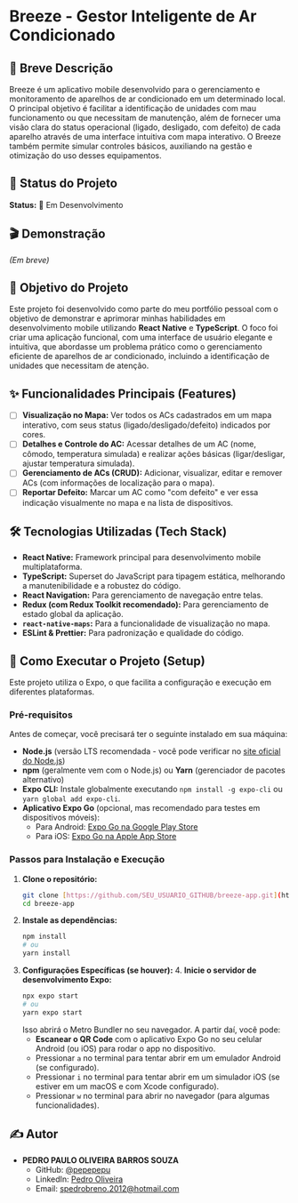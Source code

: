 # Breeze - Gestor Inteligente de Ar Condicionado

## 📜 Breve Descrição
Breeze é um aplicativo mobile desenvolvido para o gerenciamento e monitoramento de aparelhos de ar condicionado em um determinado local. O principal objetivo é facilitar a identificação de unidades com mau funcionamento ou que necessitam de manutenção, além de fornecer uma visão clara do status operacional (ligado, desligado, com defeito) de cada aparelho através de uma interface intuitiva com mapa interativo. O Breeze também permite simular controles básicos, auxiliando na gestão e otimização do uso desses equipamentos.

## 🚀 Status do Projeto
**Status:** 🚧 Em Desenvolvimento

## 🎬 Demonstração
*(Em breve)*

## 🎯 Objetivo do Projeto
Este projeto foi desenvolvido como parte do meu portfólio pessoal com o objetivo de demonstrar e aprimorar minhas habilidades em desenvolvimento mobile utilizando **React Native** e **TypeScript**. O foco foi criar uma aplicação funcional, com uma interface de usuário elegante e intuitiva, que abordasse um problema prático como o gerenciamento eficiente de aparelhos de ar condicionado, incluindo a identificação de unidades que necessitam de atenção.

## ✨ Funcionalidades Principais (Features)
* [ ] **Visualização no Mapa:** Ver todos os ACs cadastrados em um mapa interativo, com seus status (ligado/desligado/defeito) indicados por cores.
* [ ] **Detalhes e Controle do AC:** Acessar detalhes de um AC (nome, cômodo, temperatura simulada) e realizar ações básicas (ligar/desligar, ajustar temperatura simulada).
* [ ] **Gerenciamento de ACs (CRUD):** Adicionar, visualizar, editar e remover ACs (com informações de localização para o mapa).
* [ ] **Reportar Defeito:** Marcar um AC como "com defeito" e ver essa indicação visualmente no mapa e na lista de dispositivos.

## 🛠️ Tecnologias Utilizadas (Tech Stack)
* **React Native:** Framework principal para desenvolvimento mobile multiplataforma.
* **TypeScript:** Superset do JavaScript para tipagem estática, melhorando a manutenibilidade e a robustez do código.
* **React Navigation:** Para gerenciamento de navegação entre telas.
* **Redux (com Redux Toolkit recomendado):** Para gerenciamento de estado global da aplicação.
* **`react-native-maps`:** Para a funcionalidade de visualização no mapa.
* **ESLint & Prettier:** Para padronização e qualidade do código.

## 🚀 Como Executar o Projeto (Setup)
Este projeto utiliza o Expo, o que facilita a configuração e execução em diferentes plataformas.

### Pré-requisitos
Antes de começar, você precisará ter o seguinte instalado em sua máquina:
* **Node.js** (versão LTS recomendada - você pode verificar no [site oficial do Node.js](https://nodejs.org/))
* **npm** (geralmente vem com o Node.js) ou **Yarn** (gerenciador de pacotes alternativo)
* **Expo CLI:** Instale globalmente executando `npm install -g expo-cli` ou `yarn global add expo-cli`.
* **Aplicativo Expo Go** (opcional, mas recomendado para testes em dispositivos móveis):
    * Para Android: [Expo Go na Google Play Store](https://play.google.com/store/apps/details?id=host.exp.exponent)
    * Para iOS: [Expo Go na Apple App Store](https://apps.apple.com/us/app/expo-go/id982107779)

### Passos para Instalação e Execução
1.  **Clone o repositório:**
    ```bash
    git clone [https://github.com/SEU_USUARIO_GITHUB/breeze-app.git](https://github.com/SEU_USUARIO_GITHUB/breeze-app.git)
    cd breeze-app
    ```
2.  **Instale as dependências:**
    ```bash
    npm install
    # ou
    yarn install
    ```
3.  **Configurações Específicas (se houver):**
    4.  **Inicie o servidor de desenvolvimento Expo:**
    ```bash
    npx expo start
    # ou
    yarn expo start
    ```
    Isso abrirá o Metro Bundler no seu navegador. A partir daí, você pode:
    * **Escanear o QR Code** com o aplicativo Expo Go no seu celular Android (ou iOS) para rodar o app no dispositivo.
    * Pressionar `a` no terminal para tentar abrir em um emulador Android (se configurado).
    * Pressionar `i` no terminal para tentar abrir em um simulador iOS (se estiver em um macOS e com Xcode configurado).
    * Pressionar `w` no terminal para abrir no navegador (para algumas funcionalidades).

## ✍️ Autor
* **PEDRO PAULO OLIVEIRA BARROS SOUZA**
    * GitHub: [@pepepepu](https://github.com/pepepepu)
    * LinkedIn: [Pedro Oliveira](https://www.linkedin.com/in/pp-oliveira)
    * Email: spedrobreno.2012@hotmail.com
